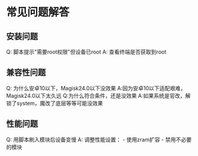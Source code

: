 # 常见问题解答
   
   ## 安装问题
   Q: 脚本提示"需要root权限"但设备已root
   A: 查看终端是否获取到root
   
   ## 兼容性问题
   Q: 为什么安卓10以下，Magisk24.0以下没效果
   A:因为安卓10以下适配艰难，Magisk24.0以下太久远
   Q:为什么符合条件，还是没效果
   A:如果系统是官改，解锁了system，魔改了底层等等可能没效果
   
   ## 性能问题
   Q: 用脚本刷入模块后设备变慢
   A: 调整性能设置：
     - 使用zram扩容
     - 禁用不必要的模块